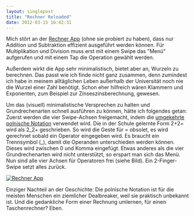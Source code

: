 ```yaml
---
layout: singlepost
title: "Rechner Reloaded"
date: 2012-03-15 16:42:31
---
```

Mich stört an der [Rechner App](http://nikolaus-piccolotto.info/2012/03/rechner) (ohne sie probiert zu haben), dass nur Addition und Subtraktion effizient ausgeführt werden können. Für Multiplikation und Division muss erst mit einem Swipe das "Menü" aufgerufen und mit einem Tap die Operation gewählt werden.

Außerdem wirkt die App sehr minimalistisch, bietet aber an, Wurzeln zu berechnen. Das passt wie ich finde nicht ganz zusammen, denn zumindest ich habe in meinem alltäglichen Leben außerhalb der Universität noch nie die Wurzel einer Zahl benötigt. Schon eher hilfreich wären Klammern und Exponenten, zum Beispiel zur Zinseszinsberechnung, gewesen.

Um das (visuell) minimalistische Versprechen zu halten und Grundrechenarten schnell ausführen zu können, hätte ich folgendes getan: Zuerst werden die vier Swipe-Achsen freigemacht, indem die [umgekehrte polnische Notation](http://de.wikipedia.org/wiki/Polnische_Notation) verwendet wird. Die in der Schule gelernte Form 2+2= wird als 2_2+ geschrieben. So wird die Geste für = obsolet, es wird gerechnet sobald ein Operator eingegeben wird. Es braucht ein Trennsymbol (_), damit die Operanden unterschieden werden können. Dieses wird zwischen 0 und Komma eingefügt. Etwas anderes als die vier Grundrechenarten wird nicht unterstützt, so erspart man sich das Menü. Nun sind alle vier Achsen für Operatoren frei (siehe Bild). Ein 2-Finger-Swipe setzt alles zurück.

[![Rechner App](http://nikolaus-piccolotto.info/wp-content/uploads/2012/03/rechner-app.png "Rechner App")](http://nikolaus-piccolotto.info/wp-content/uploads/2012/03/rechner-app.png)

Einziger Nachteil an der Geschichte: Die polnische Notation ist für die meisten Menschen ein ziemlicher Dealbreaker, weil sie praktisch unbekannt ist. Und die gedankliche Form einer Rechnung umlernen, für einen Taschenrechner? Eben.